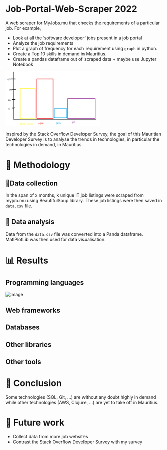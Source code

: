 # Job-Portal-Web-Scraper 2022
A web scraper for MyJobs.mu that checks the requirements of a particular job. For example, 
  - Look at all the ‘software developer’ jobs present in a job portal
  -  Analyze the job requirements 
  -  Plot a graph of frequency for each requirement using `graph` in python. 
  - Create a Top 10 skills in demand in Mauritius.
  - Create a pandas dataframe out of scraped data + maybe  use Jupyter Notebook
  <img src="test.png" width="300">



Inspired by the Stack Overflow Developer Survey, the goal of this Mauritian Developer Survey is to analyse the trends in technologies, in particular the technologies  in demand, in Mauritius.

# 📝 Methodology #

## 👜Data collection ##
In the span of x months, k unique IT job listings were scraped from myjob.mu using BeautifulSoup library. These job listings were then saved in `data.csv` file.

## 🔎 Data analysis ##
Data from the `data.csv` file was converted into a Panda dataframe. MatlPlotLib was then used for data visualisation.

# 📊 Results #
## Programming languages ## 
![image](https://user-images.githubusercontent.com/65414576/167250513-31366d46-050b-40a8-ad3f-eadee5b45796.png)

## Web frameworks ##

## Databases ##

## Other libraries ##

## Other tools ##

# 🎊 Conclusion #
Some technologies (SQL, Git, ...) are without any doubt highly in demand while other technologies (AWS, Clojure, ...) are yet to take off in Mauritius. 
# 🔮 Future work #
- Collect data from more job websites
- Contrast the Stack Overflow Developer Survey with my survey
